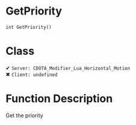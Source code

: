 # GetPriority
```
int GetPriority()
```
# Class
✔ `Server: CDOTA_Modifier_Lua_Horizontal_Motion`  
✖ `Client: undefined`  

# Function Description
Get the priority
